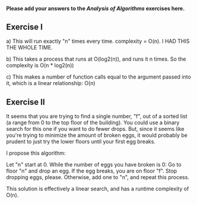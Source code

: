 #### Please add your answers to the ***Analysis of  Algorithms*** exercises here.

## Exercise I

a)  This will run exactly "n" times every time. complexity =  O(n). I HAD THIS THE WHOLE TIME.


b)  This takes a process that runs at O(log2(n)), and runs it n times. So the complexity is O(n * log2(n)) 


c)  This makes a number of function calls equal to the argument passed into it, which is a linear relationship: O(n) 


## Exercise II

It seems that you are trying to find a single number, "f", out of a sorted list (a range from 0 to the top floor of the building). You could use a binary search for this one if you want to do fewer drops. But, since it seems like you're trying to minimize the amount of broken eggs, it would probably be prudent to just try the lower floors until your first egg breaks.

I propose this algorithm:

Let "n" start at 0.
While the number of eggs you have broken is 0:
    Go to floor "n" and drop an egg.
    If the egg breaks, you are on floor "f". Stop dropping eggs, please.
    Otherwise, add one to "n", and repeat this process.

This solution is effectively a linear search, and has a runtime complexity of O(n).
